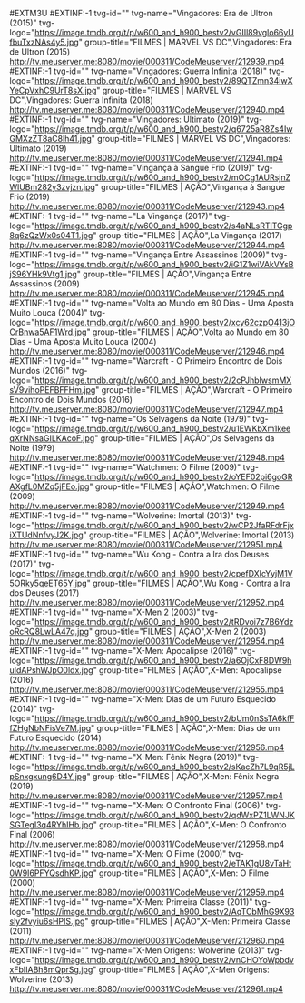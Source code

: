 #EXTM3U
#EXTINF:-1 tvg-id="" tvg-name="Vingadores: Era de Ultron (2015)" tvg-logo="https://image.tmdb.org/t/p/w600_and_h900_bestv2/vGIIl89vglo66yUfbuTxzNAs4y5.jpg" group-title="FILMES | MARVEL VS DC",Vingadores: Era de Ultron (2015)
http://tv.meuserver.me:8080/movie/000311/CodeMeuserver/212939.mp4
#EXTINF:-1 tvg-id="" tvg-name="Vingadores: Guerra Infinita (2018)" tvg-logo="https://image.tmdb.org/t/p/w600_and_h900_bestv2/89QTZmn34iwXYeCpVxhC9UrT8sX.jpg" group-title="FILMES | MARVEL VS DC",Vingadores: Guerra Infinita (2018)
http://tv.meuserver.me:8080/movie/000311/CodeMeuserver/212940.mp4
#EXTINF:-1 tvg-id="" tvg-name="Vingadores: Ultimato (2019)" tvg-logo="https://image.tmdb.org/t/p/w600_and_h900_bestv2/q6725aR8Zs4IwGMXzZT8aC8lh41.jpg" group-title="FILMES | MARVEL VS DC",Vingadores: Ultimato (2019)
http://tv.meuserver.me:8080/movie/000311/CodeMeuserver/212941.mp4
#EXTINF:-1 tvg-id="" tvg-name="Vingança à Sangue Frio (2019)" tvg-logo="https://image.tmdb.org/t/p/w600_and_h900_bestv2/mOCg1AURsjnZWlUBm282y3zvjzn.jpg" group-title="FILMES | AÇÃO",Vingança à Sangue Frio (2019)
http://tv.meuserver.me:8080/movie/000311/CodeMeuserver/212943.mp4
#EXTINF:-1 tvg-id="" tvg-name="La Vingança (2017)" tvg-logo="https://image.tmdb.org/t/p/w600_and_h900_bestv2/s4aNLsRTlTGgp8q6zQzWx0s04T1.jpg" group-title="FILMES | AÇÃO",La Vingança (2017)
http://tv.meuserver.me:8080/movie/000311/CodeMeuserver/212944.mp4
#EXTINF:-1 tvg-id="" tvg-name="Vingança Entre Assassinos (2009)" tvg-logo="https://image.tmdb.org/t/p/w600_and_h900_bestv2/iG1Z1wiVAkVYsBjS96YHk9Vtg1.jpg" group-title="FILMES | AÇÃO",Vingança Entre Assassinos (2009)
http://tv.meuserver.me:8080/movie/000311/CodeMeuserver/212945.mp4
#EXTINF:-1 tvg-id="" tvg-name="Volta ao Mundo em 80 Dias - Uma Aposta Muito Louca (2004)" tvg-logo="https://image.tmdb.org/t/p/w600_and_h900_bestv2/xcy62czpO413jOCrBnwa5AF1Wrd.jpg" group-title="FILMES | AÇÃO",Volta ao Mundo em 80 Dias - Uma Aposta Muito Louca (2004)
http://tv.meuserver.me:8080/movie/000311/CodeMeuserver/212946.mp4
#EXTINF:-1 tvg-id="" tvg-name="Warcraft - O Primeiro Encontro de Dois Mundos (2016)" tvg-logo="https://image.tmdb.org/t/p/w600_and_h900_bestv2/2cPJhbIwsmMXsV9vihoPEFBFFHm.jpg" group-title="FILMES | AÇÃO",Warcraft - O Primeiro Encontro de Dois Mundos (2016)
http://tv.meuserver.me:8080/movie/000311/CodeMeuserver/212947.mp4
#EXTINF:-1 tvg-id="" tvg-name="Os Selvagens da Noite (1979)" tvg-logo="https://image.tmdb.org/t/p/w600_and_h900_bestv2/u1EWKbXm1keeqXrNNsaGILKAcoF.jpg" group-title="FILMES | AÇÃO",Os Selvagens da Noite (1979)
http://tv.meuserver.me:8080/movie/000311/CodeMeuserver/212948.mp4
#EXTINF:-1 tvg-id="" tvg-name="Watchmen: O Filme (2009)" tvg-logo="https://image.tmdb.org/t/p/w600_and_h900_bestv2/oYEF02pi6goGRAXgfL0MZq5jFEo.jpg" group-title="FILMES | AÇÃO",Watchmen: O Filme (2009)
http://tv.meuserver.me:8080/movie/000311/CodeMeuserver/212949.mp4
#EXTINF:-1 tvg-id="" tvg-name="Wolverine: Imortal (2013)" tvg-logo="https://image.tmdb.org/t/p/w600_and_h900_bestv2/wCP2JfaRFdrFjxiXTUdNnfvyJ2K.jpg" group-title="FILMES | AÇÃO",Wolverine: Imortal (2013)
http://tv.meuserver.me:8080/movie/000311/CodeMeuserver/212951.mp4
#EXTINF:-1 tvg-id="" tvg-name="Wu Kong - Contra a Ira dos Deuses (2017)" tvg-logo="https://image.tmdb.org/t/p/w600_and_h900_bestv2/cpefDXIcYyjM1V5ORky5qeET65Y.jpg" group-title="FILMES | AÇÃO",Wu Kong - Contra a Ira dos Deuses (2017)
http://tv.meuserver.me:8080/movie/000311/CodeMeuserver/212952.mp4
#EXTINF:-1 tvg-id="" tvg-name="X-Men 2 (2003)" tvg-logo="https://image.tmdb.org/t/p/w600_and_h900_bestv2/tRDvoi7z7B6YdzoRcRQ8LwLA47q.jpg" group-title="FILMES | AÇÃO",X-Men 2 (2003)
http://tv.meuserver.me:8080/movie/000311/CodeMeuserver/212954.mp4
#EXTINF:-1 tvg-id="" tvg-name="X-Men: Apocalipse (2016)" tvg-logo="https://image.tmdb.org/t/p/w600_and_h900_bestv2/a6OjCxF8DW9huIdAPshWJpO0ldx.jpg" group-title="FILMES | AÇÃO",X-Men: Apocalipse (2016)
http://tv.meuserver.me:8080/movie/000311/CodeMeuserver/212955.mp4
#EXTINF:-1 tvg-id="" tvg-name="X-Men: Dias de um Futuro Esquecido (2014)" tvg-logo="https://image.tmdb.org/t/p/w600_and_h900_bestv2/bUm0nSsTA6kfFfZHgNbNFisVe7M.jpg" group-title="FILMES | AÇÃO",X-Men: Dias de um Futuro Esquecido (2014)
http://tv.meuserver.me:8080/movie/000311/CodeMeuserver/212956.mp4
#EXTINF:-1 tvg-id="" tvg-name="X-Men: Fênix Negra (2019)" tvg-logo="https://image.tmdb.org/t/p/w600_and_h900_bestv2/sKacZh7L9qR5jLpSnxgxung6D4Y.jpg" group-title="FILMES | AÇÃO",X-Men: Fênix Negra (2019)
http://tv.meuserver.me:8080/movie/000311/CodeMeuserver/212957.mp4
#EXTINF:-1 tvg-id="" tvg-name="X-Men: O Confronto Final (2006)" tvg-logo="https://image.tmdb.org/t/p/w600_and_h900_bestv2/qdWxPZ1LWNJKSGTegI3q4RYhIHb.jpg" group-title="FILMES | AÇÃO",X-Men: O Confronto Final (2006)
http://tv.meuserver.me:8080/movie/000311/CodeMeuserver/212958.mp4
#EXTINF:-1 tvg-id="" tvg-name="X-Men: O Filme (2000)" tvg-logo="https://image.tmdb.org/t/p/w600_and_h900_bestv2/eTAK1gU8vTaHt0W9I6PFYQsdhKP.jpg" group-title="FILMES | AÇÃO",X-Men: O Filme (2000)
http://tv.meuserver.me:8080/movie/000311/CodeMeuserver/212959.mp4
#EXTINF:-1 tvg-id="" tvg-name="X-Men: Primeira Classe (2011)" tvg-logo="https://image.tmdb.org/t/p/w600_and_h900_bestv2/AqTCbMhG9X93sly2fvyiu6sHPIS.jpg" group-title="FILMES | AÇÃO",X-Men: Primeira Classe (2011)
http://tv.meuserver.me:8080/movie/000311/CodeMeuserver/212960.mp4
#EXTINF:-1 tvg-id="" tvg-name="X-Men Origens: Wolverine (2013)" tvg-logo="https://image.tmdb.org/t/p/w600_and_h900_bestv2/vnCHOYoWpbdvxFbIIABh8mQprSg.jpg" group-title="FILMES | AÇÃO",X-Men Origens: Wolverine (2013)
http://tv.meuserver.me:8080/movie/000311/CodeMeuserver/212961.mp4
